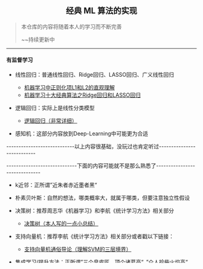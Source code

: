 <h2 align = "center">经典 ML 算法的实现</h2>

> 本仓库的内容将随着本人的学习而不断完善
>
> ~~持续更新中

------

#### 有监督学习

- 线性回归：普通线性回归、Ridge回归、LASSO回归、广义线性回归
  - [机器学习中正则化项L1和L2的直观理解](https://blog.csdn.net/jinping_shi/article/details/52433975) 
  - [机器学习十大经典算法之Ridge回归和LASSO回归](https://blog.csdn.net/weixin_43374551/article/details/83688913?ops_request_misc=%257B%2522request%255Fid%2522%253A%2522166762997116782429718497%2522%252C%2522scm%2522%253A%252220140713.130102334.pc%255Fall.%2522%257D&request_id=166762997116782429718497&biz_id=0&utm_medium=distribute.pc_search_result.none-task-blog-2~all~first_rank_ecpm_v1~hot_rank-1-83688913-null-null.142^v63^control,201^v3^control,213^v1^t3_control2&utm_term=%E5%B2%AD%E5%9B%9E%E5%BD%92)  

- 逻辑回归：实际上是线性分类模型
  - [逻辑回归（非常详细）](https://zhuanlan.zhihu.com/p/74874291) 
- 感知机：这部分内容放到Deep-Learning中可能更为合适

----------------------------以上内容很基础，没玩过也肯定听过---------------------------

-----------------------------下面的内容可能就不是那么熟悉了------------------------------

- k近邻：正所谓”近朱者赤近墨者黑“
- 朴素贝叶斯：自然的想法，哪类概率大，就属于哪类，但要注意独立性假设
- 决策树：推荐周志华《机器学习》和李航《统计学习方法》相关部分
  - [决策树（本人写的一点小总结）](https://chubbylhao.github.io/2022/09/25/jue-ce-shu/) 
- 支持向量机：推荐李航《统计学习方法》相关部分或者戳以下链接：
  - [支持向量机通俗导论（理解SVM的三层境界）](https://github.com/chubbylhao/ML_Algorithms/blob/main/supervised_learning/support_vector_machine/%E6%94%AF%E6%8C%81%E5%90%91%E9%87%8F%E6%9C%BA%E9%80%9A%E4%BF%97%E5%AF%BC%E8%AE%BA%EF%BC%88%E7%90%86%E8%A7%A3SVM%E7%9A%84%E4%B8%89%E5%B1%82%E5%A2%83%E7%95%8C%EF%BC%89.pdf) 
- 集成学习/提升方法：正所谓”三个臭皮匠，顶个诸葛亮“，”众人拾柴火焰高“
  - Boosting :（串联）
    - AdaBoost：就像考试和错题本的关系
    - GBDT：学习残差（负梯度）的提升树
      - XGBoost：李天奇改进实现，有开源库
      - LightGBM：微软改进实现，有开源库
  - Bagging : （并联）
    - RandomForest：使用简单投票法或者简单平均法预测
- EM：最大期望算法，是一种迭代算法，常用于其它机器学习模型中（如GMM，HMM）

  - [如何通俗理解EM算法](https://blog.csdn.net/v_JULY_v/article/details/81708386) 
  - [EM——期望最大](https://zhuanlan.zhihu.com/p/78311644) 
- 线性判别分析：~~此代码未重构（线性和二次的差别仅仅在于协方差矩阵是否一致）

  - [线性和二次判别分析](https://zhuanlan.zhihu.com/p/38641216) 
  - [sklearn的官网关于线性和二次判别分析的内容](https://scikit-learn.org/stable/modules/lda_qda.html) 
- 隐马尔科夫模型：~~略
- 条件随机场：~~略
- ......

------

#### 无监督学习

- k均值聚类：也许这是人们听过最多的也是最基本的聚类方法了

- DBSCAN：密度聚类，相比于k均值，其可用于非凸数据样本

- 高斯混合模型：任意多高斯模型的线性组合理论上可以表示所有类型的概率分布模型

  - [高斯混合模型及其EM算法的理解](https://blog.csdn.net/jinping_shi/article/details/59613054) 
  - [详解EM算法和高斯混合模型](https://blog.csdn.net/lin_limin/article/details/81048411?ops_request_misc=%257B%2522request%255Fid%2522%253A%2522166771942416800182189305%2522%252C%2522scm%2522%253A%252220140713.130102334.pc%255Fall.%2522%257D&request_id=166771942416800182189305&biz_id=0&utm_medium=distribute.pc_search_result.none-task-blog-2~all~first_rank_ecpm_v1~hot_rank-3-81048411-null-null.142^v63^control,201^v3^control,213^v1^t3_control2&utm_term=%E9%AB%98%E6%96%AF%E6%B7%B7%E5%90%88%E6%A8%A1%E5%9E%8B) 

- 奇异值分解：降维压缩方法

- 主成分分析：降维压缩方法

- Apriori：关联规则分析，实际上就是概率与组合的问题

- ......

  ------


#### 数据挖掘十大算法

- C4.5决策树（√）
- CART决策树（√）
- k近邻：近朱者赤近墨者黑（√）
- 朴素贝叶斯：特征独立性假设（√）
- 支持向量机：机器学习算法中的战斗机/天花板（√）
- AdaBoost：串联Boosting，三个臭皮匠顶个诸葛亮（√）
- k均值聚类：k-means（√）
- EM：是一种迭代算法，可用于高斯混合模型（√）
- Apriori：是**关联规则**的代表性算法，可用于揭示商品之间的关联信息，从而增加销售利润（√）
- PageRank：是图的**链接分析**的代表性算法，多用于网页排序（×）

注：划√的需要重点学习，划×的可不学习

------

#### 补充说明

对于机器视觉方向来说，以上内容基本足够，至于什么概率图啊啥啥啥的，等以后涉及到或者有闲暇工夫的时候再深入学习吧~~

现在花大力气去学习语音识别、自然语言处理、推荐系统啥的属实没有必要~~

------

#### 资源列表

- [ShowMeAI](https://www.showmeai.tech/) 
- [scikit-learn](https://scikit-learn.org/stable/index.html) 

